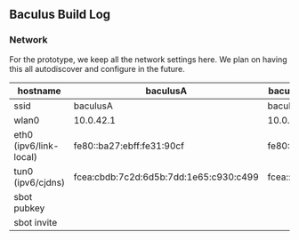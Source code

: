 ## Baculus Build Log

### Network

For the prototype, we keep all the network settings here. We plan on having this all autodiscover and configure in the future.

| hostname               | baculusA                               | baculusB  | baculusC  |
| ---------------------- | -------------------------------------- | --------- | --------- |
| ssid                   | baculusA                               | baculusB  | baculusC  |
| wlan0                  | 10.0.42.1                              | 10.0.42.1 | 10.0.42.1 |
| eth0 (ipv6/link-local) | fe80::ba27:ebff:fe31:90cf              | fe80::?   | fe80::    |
| tun0 (ipv6/cjdns)      | fcea:cbdb:7c2d:6d5b:7dd:1e65:c930:c499 | fcea::?   | fcea::?   |
| sbot pubkey            |                                        |           |           |
| sbot invite            |                                        |           |           |

